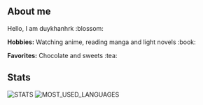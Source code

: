 ## About me
<p>Hello, I am duykhanhrk :blossom:</p>
<p><b>Hobbies:</b> Watching anime, reading manga and light novels :book:</p>
<p><b>Favorites:</b> Chocolate and sweets :tea:</p>

## Stats
![STATS](https://github-readme-stats.vercel.app/api?username=duykhanhrk&show_icons=true&count_private=true&text_color=dfb7e8&icon_color=ff7ab2&theme=tokyonight)
![MOST_USED_LANGUAGES](https://github-readme-stats.vercel.app/api/top-langs/?username=duykhanhrk&layout=compact&text_color=dfb7e8&icon_color=ff7ab2&theme=tokyonight)
